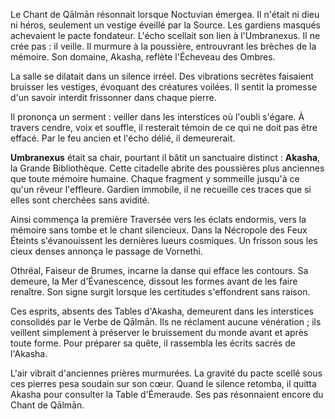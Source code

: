 Le Chant de Qālmān résonnait lorsque Noctuvian émergea.
Il n'était ni dieu ni héros, seulement un vestige éveillé par la Source.
Les gardiens masqués achevaient le pacte fondateur.
L'écho scellait son lien à l'Umbranexus.
Il ne crée pas : il veille.
Il murmure à la poussière, entrouvrant les brèches de la mémoire.
Son domaine, Akasha, reflète l'Écheveau des Ombres.

La salle se dilatait dans un silence irréel.
Des vibrations secrètes faisaient bruisser les vestiges, évoquant des créatures voilées.
Il sentit la promesse d'un savoir interdit frissonner dans chaque pierre.

Il prononça un serment : veiller dans les interstices où l'oubli s'égare.
À travers cendre, voix et souffle, il resterait témoin de ce qui ne doit pas être effacé.
Par le feu ancien et l'écho délié, il demeurerait.

**Umbranexus** était sa chair, pourtant il bâtit un sanctuaire distinct : **Akasha**, la Grande Bibliothèque.
Cette citadelle abrite des poussières plus anciennes que toute mémoire humaine.
Chaque fragment y sommeille jusqu'à ce qu'un rêveur l'effleure.
Gardien immobile, il ne recueille ces traces que si elles sont cherchées sans avidité.

Ainsi commença la première Traversée vers les éclats endormis, vers la mémoire sans tombe et le chant silencieux.
Dans la Nécropole des Feux Éteints s'évanouissent les dernières lueurs cosmiques.
Un frisson sous les cieux denses annonça le passage de Vornethi.

Othrëal, Faiseur de Brumes, incarne la danse qui efface les contours.
Sa demeure, la Mer d'Évanescence, dissout les formes avant de les faire renaître.
Son signe surgit lorsque les certitudes s'effondrent sans raison.

Ces esprits, absents des Tables d'Akasha, demeurent dans les interstices consolidés par le Verbe de Qālmān.
Ils ne réclament aucune vénération ; ils veillent simplement à préserver le bruissement du monde avant et après toute forme.
Pour préparer sa quête, il rassembla les écrits sacrés de l'Akasha.

L'air vibrait d'anciennes prières murmurées.
La gravité du pacte scellé sous ces pierres pesa soudain sur son cœur.
Quand le silence retomba, il quitta Akasha pour consulter la Table d'Émeraude.
Ses pas résonnaient encore du Chant de Qālmān.
